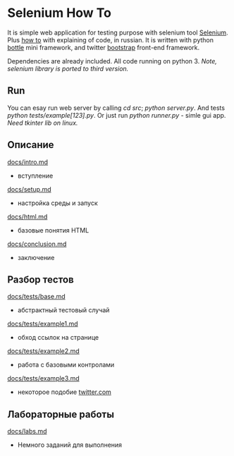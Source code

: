 Selenium How To
===============

It is simple web application for testing purpose with selenium tool [Selenium](http://seleniumhq.org/). Plus [how to](https://bitbucket.org/b7w/seleniumhowto/src/default/docs) with explaining of code, in russian. It is written with python [bottle](http://bottlepy.org/) mini framework, and twitter [bootstrap](http://twitter.github.com/bootstrap/) front-end framework.

Dependencies are already included. All code running on python 3. *Note, selenium library is ported to third version.*

Run
---

You can esay run web server by calling *cd src*; *python server.py*. And tests *python tests/example[123].py*. Or just run *python runner.py* - simle gui app. *Need tkinter lib on linux.*

Описание
--------

[docs/intro.md](https://bitbucket.org/b7w/seleniumhowto/src/default/docs/intro.md)
 - вступление

[docs/setup.md](https://bitbucket.org/b7w/seleniumhowto/src/default/docs/setup.md)
 - настройка среды и запуск

[docs/html.md](https://bitbucket.org/b7w/seleniumhowto/src/default/docs/html.md)
 - базовые понятия HTML

[docs/conclusion.md](https://bitbucket.org/b7w/seleniumhowto/src/default/docs/conclusion.md)
 - заключение

Разбор тестов
-------------

[docs/tests/base.md](https://bitbucket.org/b7w/seleniumhowto/src/default/docs/tests/base.md)
 - абстрактный тестовый случай

[docs/tests/example1.md](https://bitbucket.org/b7w/seleniumhowto/src/default/docs/tests/example1.md)
 - обход ссылок на странице

[docs/tests/example2.md](https://bitbucket.org/b7w/seleniumhowto/src/default/docs/tests/example2.md)
 - работа с базовыми контролами

[docs/tests/example3.md](https://bitbucket.org/b7w/seleniumhowto/src/default/docs/tests/example3.md)
 - некоторое подобие [twitter.com](https://twitter.com)

Лабораторные работы
-------------------

[docs/labs.md](https://bitbucket.org/b7w/seleniumhowto/src/default/docs/labs.md)
 - Немного заданий для выполнения